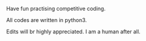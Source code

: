 Have fun practising competitive coding.

All codes are written in python3.

Edits will br highly appreciated. I am a human after all.
